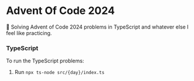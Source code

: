 # Advent Of Code 2024

🎄 Solving Advent of Code 2024 problems in TypeScript and whatever else I feel like practicing.

### TypeScript

To run the TypeScript problems:

1. Run `npx ts-node src/{day}/index.ts`
